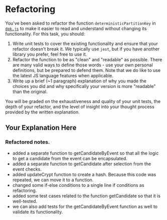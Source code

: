 # Refactoring

You've been asked to refactor the function `deterministicPartitionKey` in [`dpk.js`](dpk.js) to make it easier to read and understand without changing its functionality. For this task, you should:

1. Write unit tests to cover the existing functionality and ensure that your refactor doesn't break it. We typically use `jest`, but if you have another library you prefer, feel free to use it.
2. Refactor the function to be as "clean" and "readable" as possible. There are many valid ways to define those words - use your own personal definitions, but be prepared to defend them. Note that we do like to use the latest JS language features when applicable.
3. Write up a brief (~1 paragraph) explanation of why you made the choices you did and why specifically your version is more "readable" than the original.

You will be graded on the exhaustiveness and quality of your unit tests, the depth of your refactor, and the level of insight into your thought process provided by the written explanation.

## Your Explanation Here

### Refactored notes.
- added a separate function to getCandidateByEvent so that all the logic to get a candidate from the event can be encapsulated.
- added a separate function to getCandidate after selection from the event checks.
- added updateCrypt function to create a hash. Because this code was repeated, we can move it to a function.
- changed some if-else conditions to a single line if conditions as refactoring.
- added some test cases related to the function getCandidate so that it is well-tested.
- we can also add tests for the getCandidateByEvent function as well to validate its functionality.
